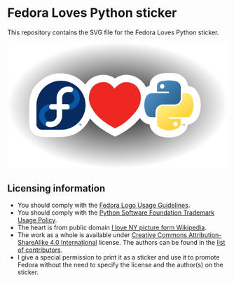 Fedora Loves Python sticker
===========================

This repository contains the SVG file for the Fedora Loves Python sticker.

![Fedora Loves Python](/preview.png?raw=true)

Licensing information
---------------------

 * You should comply with the [Fedora Logo Usage Guidelines](https://fedoraproject.org/wiki/Logo/UsageGuidelines).
 * You should comply with the [Python Software Foundation Trademark Usage Policy](https://www.python.org/psf/trademarks/).
 * The heart is from public domain [I love NY picture form Wikipedia](https://commons.wikimedia.org/wiki/File:I_Love_New_York.svg).
 * The work as a whole is available under [Creative Commons Attribution-ShareAlike 4.0 International](http://creativecommons.org/licenses/by-sa/4.0/) license. The authors can be found in the [list of contributors](https://github.com/fedora-python/fedora-loves-python/graphs/contributors).
 * I give a special permission to print it as a sticker and use it to promote Fedora without the need to specify the license and the author(s) on the sticker.
